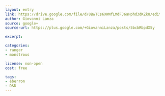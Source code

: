 ```yaml
---
layout: entry
link: https://drive.google.com/file/d/0BwTCs6XWNfLMdFJ6aHphd3dKZkU/edit?usp=sharing
author: Giovanni Lanza
source: google+
source-url: https://plus.google.com/+GiovanniLanza/posts/5bcbRbpdX5y

excerpt:

categories:
- ranger
- monstrous

license: non-open
cost: free

tags:
- eberron
- D&D
---
```

